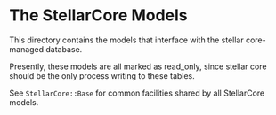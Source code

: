 # The StellarCore Models

This directory contains the models that interface with the stellar core-managed
database.  

Presently, these models are all marked as read_only, since stellar core should
be the only process writing to these tables.

See `StellarCore::Base` for common facilities shared by all StellarCore models.